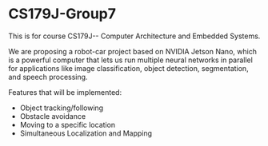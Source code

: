 # CS179J-Group7

This is for course CS179J-- Computer Architecture and Embedded Systems.

We are proposing a robot-car project based on NVIDIA Jetson Nano, which is a powerful computer that lets us run multiple neural networks in parallel for applications like image classification, object detection, segmentation, and speech processing.

Features that will be implemented:

- Object tracking/following
- Obstacle avoidance
- Moving to a specific location
- Simultaneous Localization and Mapping
